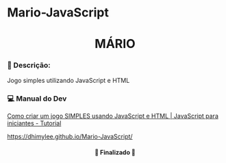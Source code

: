 # Mario-JavaScript

<div align="center">

# MÁRIO

</div>

<!-- <img width="967" alt="Captura de Tela 2023-05-10 às 21 20 02" src="https://github.com/Dhimylee/quiz-react/assets/104266954/6c54fed4-7653-485e-8539-86ec85f2bd1f"> -->


### :rotating_light: Descrição:
<p align="justify">Jogo simples utilizando JavaScript e HTML</p>

### :computer: Manual do Dev

[Como criar um jogo SIMPLES usando JavaScript e HTML | JavaScript para iniciantes - Tutorial](https://www.youtube.com/watch?v=r9buAwVBDhA)

https://dhimylee.github.io/Mario-JavaScript/


<h4 align="center"> 
	🚧  Finalizado  🚧
</h4>
